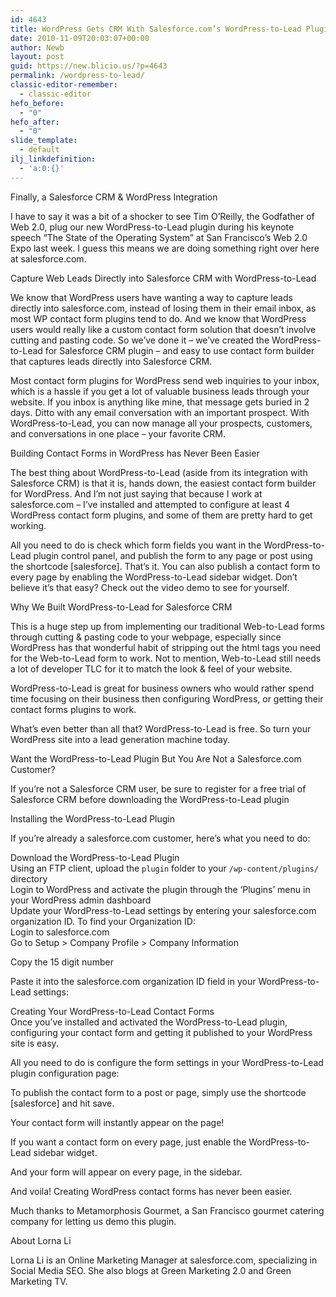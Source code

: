 ```yaml
---
id: 4643
title: WordPress Gets CRM With Salesforce.com’s WordPress-to-Lead Plugin
date: 2010-11-09T20:03:07+00:00
author: Newb
layout: post
guid: https://new.blicio.us/?p=4643
permalink: /wordpress-to-lead/
classic-editor-remember:
  - classic-editor
hefo_before:
  - "0"
hefo_after:
  - "0"
slide_template:
  - default
ilj_linkdefinition:
  - 'a:0:{}'
---
```

Finally, a Salesforce CRM & WordPress Integration

I have to say it was a bit of a shocker to see Tim O’Reilly, the Godfather of Web 2.0, plug our new WordPress-to-Lead plugin during his keynote speech “The State of the Operating System” at San Francisco’s Web 2.0 Expo last week. I guess this means we are doing something right over here at salesforce.com.

Capture Web Leads Directly into Salesforce CRM with WordPress-to-Lead

We know that WordPress users have wanting a way to capture leads directly into salesforce.com, instead of losing them in their email inbox, as most WP contact form plugins tend to do. And we know that WordPress users would really like a custom contact form solution that doesn’t involve cutting and pasting code. So we’ve done it – we’ve created the WordPress-to-Lead for Salesforce CRM plugin – and easy to use contact form builder that captures leads directly into Salesforce CRM.

Most contact form plugins for WordPress send web inquiries to your inbox, which is a hassle if you get a lot of valuable business leads through your website. If you inbox is anything like mine, that message gets buried in 2 days. Ditto with any email conversation with an important prospect. With WordPress-to-Lead, you can now manage all your prospects, customers, and conversations in one place – your favorite CRM.

Building Contact Forms in WordPress has Never Been Easier

The best thing about WordPress-to-Lead (aside from its integration with Salesforce CRM) is that it is, hands down, the easiest contact form builder for WordPress. And I’m not just saying that because I work at salesforce.com – I’ve installed and attempted to configure at least 4 WordPress contact form plugins, and some of them are pretty hard to get working.

All you need to do is check which form fields you want in the WordPress-to-Lead plugin control panel, and publish the form to any page or post using the shortcode [salesforce]. That’s it. You can also publish a contact form to every page by enabling the WordPress-to-Lead sidebar widget. Don’t believe it’s that easy? Check out the video demo to see for yourself.

Why We Built WordPress-to-Lead for Salesforce CRM

This is a huge step up from implementing our traditional Web-to-Lead forms through cutting & pasting code to your webpage, especially since WordPress has that wonderful habit of stripping out the html tags you need for the Web-to-Lead form to work. Not to mention, Web-to-Lead still needs a lot of developer TLC for it to match the look & feel of your website.

WordPress-to-Lead is great for business owners who would rather spend time focusing on their business then configuring WordPress, or getting their contact forms plugins to work.

What’s even better than all that? WordPress-to-Lead is free. So turn your WordPress site into a lead generation machine today.

Want the WordPress-to-Lead Plugin But You Are Not a Salesforce.com Customer?

If you’re not a Salesforce CRM user, be sure to register for a free trial of Salesforce CRM before downloading the WordPress-to-Lead plugin

Installing the WordPress-to-Lead Plugin

If you’re already a salesforce.com customer, here’s what you need to do:

Download the WordPress-to-Lead Plugin  
Using an FTP client, upload the `plugin` folder to your `/wp-content/plugins/`  
directory  
Login to WordPress and activate the plugin through the ‘Plugins’ menu in your WordPress admin dashboard  
Update your WordPress-to-Lead settings by entering your salesforce.com organization ID. To find your Organization ID:  
Login to salesforce.com  
Go to Setup > Company Profile > Company Information

Copy the 15 digit number

Paste it into the salesforce.com organization ID field in your WordPress-to-Lead settings:

Creating Your WordPress-to-Lead Contact Forms  
Once you’ve installed and activated the WordPress-to-Lead plugin, configuring your contact form and getting it published to your WordPress site is easy.

All you need to do is configure the form settings in your WordPress-to-Lead plugin configuration page:

To publish the contact form to a post or page, simply use the shortcode [salesforce] and hit save.

Your contact form will instantly appear on the page!

If you want a contact form on every page, just enable the WordPress-to-Lead sidebar widget.

And your form will appear on every page, in the sidebar.

And voila! Creating WordPress contact forms has never been easier.

Much thanks to Metamorphosis Gourmet, a San Francisco gourmet catering company for letting us demo this plugin.

About Lorna Li

Lorna Li is an Online Marketing Manager at salesforce.com, specializing in Social Media SEO. She also blogs at Green Marketing 2.0 and Green Marketing TV.
